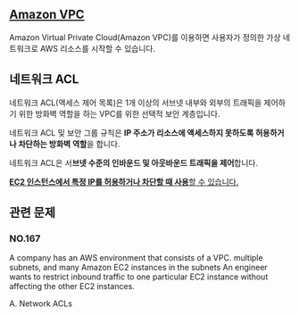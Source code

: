 ## [Amazon VPC](https://docs.aws.amazon.com/ko_kr/vpc/latest/userguide/what-is-amazon-vpc.html)

Amazon Virtual Private Cloud(Amazon VPC)를 이용하면 사용자가 정의한 가상 네트워크로 AWS 리소스를 시작할 수 있습니다. 

## 네트워크 ACL

네트워크 ACL(액세스 제어 목록)은 1개 이상의 서브넷 내부와 외부의 트래픽을 제어하기 위한 방화벽 역할을 하는 VPC를 위한 선택적 보안 계층입니다.

네트워크 ACL 및 보안 그룹 규칙은 **IP 주소가 리소스에 액세스하지 못하도록 허용하거나 차단하는 방화벽 역할**을 합니다.

네트워크 ACL은 서**브넷 수준의 인바운드 및 아웃바운드 트래픽을 제어**합니다.

[**EC2 인스턴스에서 특정 IP를 허용하거나 차단할 때 사용**할 수 있습니다.](https://aws.amazon.com/ko/premiumsupport/knowledge-center/ec2-block-or-allow-ips/)

## 관련 문제

### NO.167 
A company has an AWS environment that consists of a VPC. multiple subnets, and many Amazon EC2 instances in the subnets An engineer wants to restrict inbound traffic to one particular EC2 instance without affecting the other EC2 instances.

A. Network ACLs
